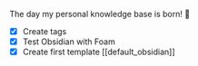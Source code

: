 The day my personal knowledge base is born! 🥳
- [x] Create tags
- [x] Test Obsidian with Foam 
- [x] Create first template [[default_obsidian]]